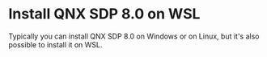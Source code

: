 # Install QNX SDP 8.0 on WSL

Typically you can install QNX SDP 8.0 on Windows or on Linux, but it's also possible to install it on WSL.
